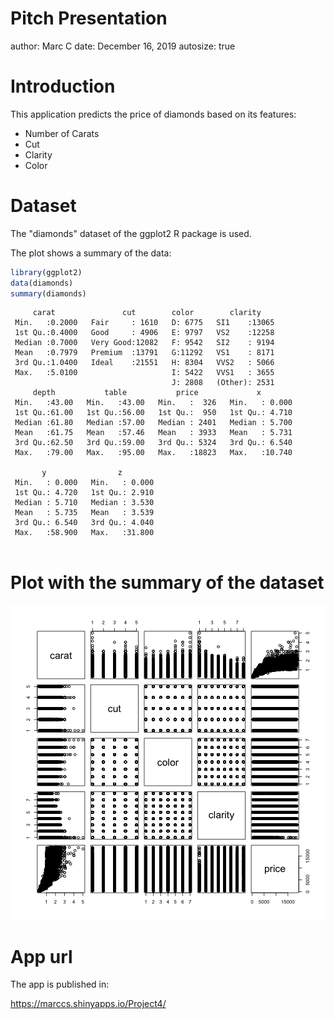 Pitch Presentation
========================================================
author: Marc C
date: December 16, 2019
autosize: true

Introduction
========================================================

This application predicts the price of diamonds based on its features:
- Number of Carats
- Cut
- Clarity
- Color

Dataset
========================================================

The "diamonds" dataset of the ggplot2 R package is used.

The plot shows  a summary of the data:


```r
library(ggplot2)
data(diamonds)
summary(diamonds)
```

```
     carat               cut        color        clarity     
 Min.   :0.2000   Fair     : 1610   D: 6775   SI1    :13065  
 1st Qu.:0.4000   Good     : 4906   E: 9797   VS2    :12258  
 Median :0.7000   Very Good:12082   F: 9542   SI2    : 9194  
 Mean   :0.7979   Premium  :13791   G:11292   VS1    : 8171  
 3rd Qu.:1.0400   Ideal    :21551   H: 8304   VVS2   : 5066  
 Max.   :5.0100                     I: 5422   VVS1   : 3655  
                                    J: 2808   (Other): 2531  
     depth           table           price             x         
 Min.   :43.00   Min.   :43.00   Min.   :  326   Min.   : 0.000  
 1st Qu.:61.00   1st Qu.:56.00   1st Qu.:  950   1st Qu.: 4.710  
 Median :61.80   Median :57.00   Median : 2401   Median : 5.700  
 Mean   :61.75   Mean   :57.46   Mean   : 3933   Mean   : 5.731  
 3rd Qu.:62.50   3rd Qu.:59.00   3rd Qu.: 5324   3rd Qu.: 6.540  
 Max.   :79.00   Max.   :95.00   Max.   :18823   Max.   :10.740  
                                                                 
       y                z         
 Min.   : 0.000   Min.   : 0.000  
 1st Qu.: 4.720   1st Qu.: 2.910  
 Median : 5.710   Median : 3.530  
 Mean   : 5.735   Mean   : 3.539  
 3rd Qu.: 6.540   3rd Qu.: 4.040  
 Max.   :58.900   Max.   :31.800  
                                  
```

Plot with the summary of the dataset
========================================================

![plot of chunk unnamed-chunk-2](Presentation-figure/unnamed-chunk-2-1.png)

App url
========================================================

The app is published in:

https://marccs.shinyapps.io/Project4/


